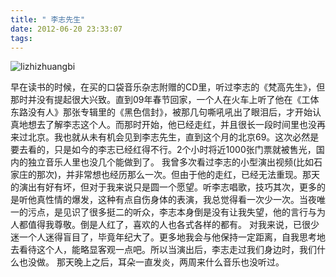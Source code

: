 ```yaml
---
title: " 李志先生"
date: 2012-06-20 23:33:07
tags:
---
```


![](../../../images/2012/06/lizhizhuangbi.jpg "lizhizhuangbi")

早在读书的时候，在买的口袋音乐杂志附赠的CD里，听过李志的《梵高先生》，但那时并没有提起很大兴致。直到09年春节回家，一个人在火车上听了他在《工体东路没有人》那张专辑里的《黑色信封》，被那几句嘶吼吼出了眼泪后，才开始认真地想去了解李志这个人。而那时开始，他已经走红，并且很长一段时间里也没再来过北京。我也就从未有机会见到李志先生，直到这个月的北京69。这次必然是要去看的，只是如今的李志已经红得不行。2个小时将近1000张门票就被售光，国内的独立音乐人里也没几个能做到了。 我曾多次看过李志的小型演出视频(比如石家庄的那次)，并非常想也经历那么一次。但由于他的走红，已经无法重现。那天的演出有好有坏，但对于我来说只是圆一个愿望。听李志唱歌，技巧其次，更多的是听他真性情的爆发，这种有点自伤身体的表演，我总觉得看一次少一次。当夜唯一的污点，是见识了很多挺二的听众，李志本身倒是没有让我失望，他的言行与为人都值得我尊敬。倒是人红了，喜欢的人也各式各样的都有。 对我来说，已很少迷一个人迷得盲目了，毕竟年纪大了。更多地我会与他保持一定距离，自我思考地去看待这个人，能略显客观一点吧。所以当演出后，李志走过我们身边时，我们什么也没做。 那天晚上之后，耳朵一直发炎，两周来什么音乐也没听过。